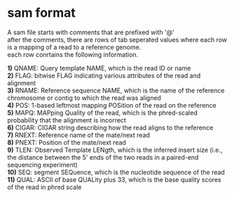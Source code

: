 # sam format
A sam file starts with comments that are prefixed with '@'  
after the comments, there are rows of tab seperated values where each row is a mapping of a read to a reference genome.  
each row conrtains the following information.  

**1)** QNAME: Query template NAME, which is the read ID or name  
**2)** FLAG: bitwise FLAG indicating various attributes of the read and alignment  
**3)** RNAME: Reference sequence NAME, which is the name of the reference chromosome or contig to which the read was aligned  
**4)** POS: 1-based leftmost mapping POSition of the read on the reference  
**5)** MAPQ: MAPping Quality of the read, which is the phred-scaled probability that the alignment is incorrect  
**6)** CIGAR: CIGAR string describing how the read aligns to the reference  
**7)** RNEXT: Reference name of the mate/next read  
**8)** PNEXT: Position of the mate/next read  
**9)** TLEN: Observed Template LENgth, which is the inferred insert size (i.e., the distance between the 5' ends of the two reads in a paired-end   sequencing experiment)  
**10)** SEQ: segment SEQuence, which is the nucleotide sequence of the read  
**11)** QUAL: ASCII of base QUALity plus 33, which is the base quality scores of the read in phred scale  

